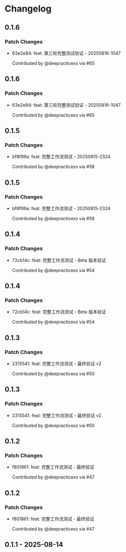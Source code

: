 # Changelog

## 0.1.6

### Patch Changes

- 63e2e84: feat: 第三轮完整测试验证 - 20250816-1047

  Contributed by @deepracticexs via #65

## 0.1.6

### Patch Changes

- 63e2e84: feat: 第三轮完整测试验证 - 20250816-1047

  Contributed by @deepracticexs via #65

## 0.1.5

### Patch Changes

- bf8f99a: feat: 完整工作流测试 - 20250815-2324

  Contributed by @deepracticexs via #58

## 0.1.5

### Patch Changes

- bf8f99a: feat: 完整工作流测试 - 20250815-2324

  Contributed by @deepracticexs via #58

## 0.1.4

### Patch Changes

- 72cb14c: feat: 完整工作流测试 - Beta 版本验证

  Contributed by @deepracticexs via #54

## 0.1.4

### Patch Changes

- 72cb14c: feat: 完整工作流测试 - Beta 版本验证

  Contributed by @deepracticexs via #54

## 0.1.3

### Patch Changes

- 2315541: feat: 完整工作流测试 - 最终验证 v2

  Contributed by @deepracticexs via #50

## 0.1.3

### Patch Changes

- 2315541: feat: 完整工作流测试 - 最终验证 v2

  Contributed by @deepracticexs via #50

## 0.1.2

### Patch Changes

- f801861: feat: 完整工作流测试 - 最终验证

  Contributed by @deepracticexs via #47

## 0.1.2

### Patch Changes

- f801861: feat: 完整工作流测试 - 最终验证

  Contributed by @deepracticexs via #47

## 0.1.1 - 2025-08-14
